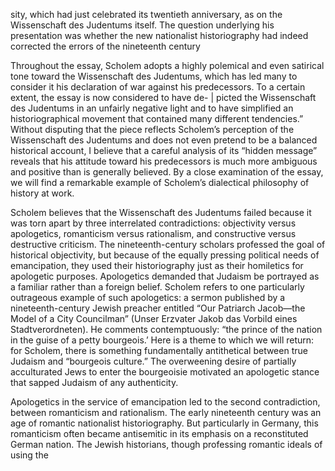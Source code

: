 sity, which had just celebrated its twentieth anniversary, as on the Wissenschaft des Judentums itself. The question underlying his presentation was whether the new nationalist historiography had indeed corrected the errors of the nineteenth century

Throughout the essay, Scholem adopts a highly polemical and even satirical tone toward the Wissenschaft des Judentums, which has led many to consider it his declaration of war against his predecessors. To a certain extent, the essay is now considered to have de- | picted the Wissenschaft des Judentums in an unfairly negative light and to have simplified an historiographical movement that contained many different tendencies.” Without disputing that the piece reflects Scholem’s perception of the Wissenschaft des Judentums and does not even pretend to be a balanced historical account, I believe that a careful analysis of its “hidden message” reveals that his attitude toward his predecessors is much more ambiguous and positive than is generally believed. By a close examination of the essay, we will find a remarkable example of Scholem’s dialectical philosophy of history at work.

Scholem believes that the Wissenschaft des Judentums failed because it was torn apart by three interrelated contradictions: objectivity versus apologetics, romanticism versus rationalism, and constructive versus destructive criticism. The nineteenth-century scholars professed the goal of historical objectivity, but because of the equally pressing political needs of emancipation, they used their historiography just as their homiletics for apologetic purposes. Apologetics demanded that Judaism be portrayed as a familiar rather than a foreign belief. Scholem refers to one particularly outrageous example of such apologetics: a sermon published by a nineteenth-century Jewish preacher entitled “Our Patriarch Jacob—the Model of a City Councilman” (Unser Erzvater Jakob das Vorbild eines Stadtverordneten). He comments contemptuously: “the prince of the nation in the guise of a petty bourgeois.’ Here is a theme to which we will return: for Scholem, there is something fundamentally antithetical between true Judaism and “bourgeois culture.” The overweening desire of partially acculturated Jews to enter the bourgeoisie motivated an apologetic stance that sapped Judaism of any authenticity.

Apologetics in the service of emancipation led to the second contradiction, between romanticism and rationalism. The early nineteenth century was an age of romantic nationalist historiography. But particularly in Germany, this romanticism often became antisemitic in its emphasis on a reconstituted German nation. The Jewish historians, though professing romantic ideals of using the

